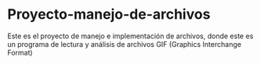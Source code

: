 # Proyecto-manejo-de-archivos
Este es el proyecto de manejo e implementación de archivos, donde este es un programa de lectura y análisis de archivos GIF (Graphics Interchange Format)

